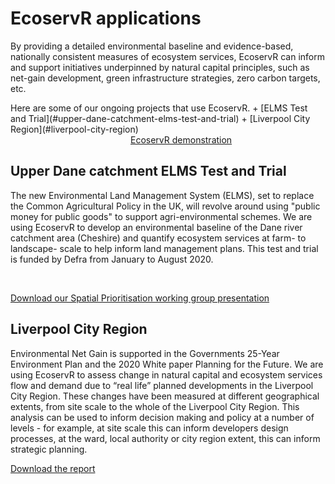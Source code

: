 # EcoservR applications

By providing a detailed environmental baseline and evidence-based, nationally consistent measures of ecosystem services, EcoservR can inform and support initiatives underpinned by natural capital principles, such as net-gain development, green infrastructure strategies, zero carbon targets, etc.

<div markdown="1">
 <div style="float:left; max-width=20vw;" markdown="1">
Here are some of our ongoing projects that use EcoservR.
+ [ELMS Test and Trial](#upper-dane-catchment-elms-test-and-trial)
+ [Liverpool City Region](#liverpool-city-region)


</div>

<div style="float:left; margin-left:20vw;">
<a class="linkbutton" id="boldbutton" href="{{ site.github.url }}/interventions"> EcoservR demonstration </a>
   
</div>

</div>

<br style="clear:both" />

<div display="block" class="row-full-img-right" id="elms" markdown="1">
   <div class="main-content-right" markdown="1">

## Upper Dane catchment ELMS Test and Trial

The new Environmental Land Management System (ELMS), set to replace the Common Agricultural Policy in the UK, will revolve around using "public money for public goods" to support agri-environmental schemes. We are using EcoservR to develop an environmental baseline of the Dane river catchment area (Cheshire) and quantify ecosystem services at farm- to landscape- scale to help inform land management plans. This test and trial is funded by Defra from January to August 2020. 

<br>

<a class = "downloadbutton" href="{{ site.github.url }}/files/Angers-Blondin_and_Bowe_LJMU_spatial_prio_working_group.pdf" download = "download" align="center">Download our Spatial Prioritisation working group presentation</a>

</div>
</div>

## Liverpool City Region

Environmental Net Gain is supported in the Governments 25-Year Environment Plan and the 2020 White paper Planning for the Future. We are using EcoservR to assess change in natural capital and ecosystem services flow and demand due to “real life” planned developments in the Liverpool City Region. These changes have been measured at different geographical extents, from site scale to the whole of the Liverpool City Region. This analysis can be used to inform decision making and policy at a number of levels - for example, at site scale this can inform developers design processes, at the ward, local authority or city region extent, this can inform strategic planning.

<a class = "downloadbutton" href="{{ site.github.url }}/files/Liverpool_EcoservR_Report_FINAL.pdf" download = "download" align="center">Download the report</a>

